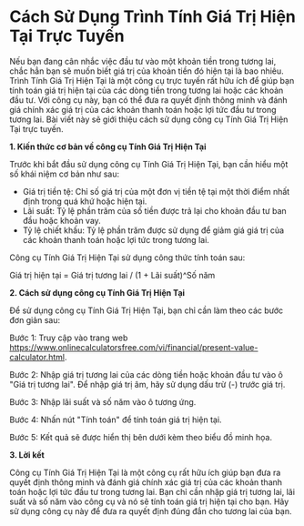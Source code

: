 Cách Sử Dụng Trình Tính Giá Trị Hiện Tại Trực Tuyến
===================================================

Nếu bạn đang cân nhắc việc đầu tư vào một khoản tiền trong tương lai, chắc hẳn bạn sẽ muốn biết giá trị của khoản tiền đó hiện tại là bao nhiêu. Trình Tính Giá Trị Hiện Tại là một công cụ trực tuyến rất hữu ích để giúp bạn tính toán giá trị hiện tại của các dòng tiền trong tương lai hoặc các khoản đầu tư. Với công cụ này, bạn có thể đưa ra quyết định thông minh và đánh giá chính xác giá trị của các khoản thanh toán hoặc lợi tức đầu tư trong tương lai. Bài viết này sẽ giới thiệu cách sử dụng công cụ Tính Giá Trị Hiện Tại trực tuyến.

**1. Kiến thức cơ bản về công cụ Tính Giá Trị Hiện Tại**

Trước khi bắt đầu sử dụng công cụ Tính Giá Trị Hiện Tại, bạn cần hiểu một số khái niệm cơ bản như sau:

- Giá trị tiền tệ: Chỉ số giá trị của một đơn vị tiền tệ tại một thời điểm nhất định trong quá khứ hoặc hiện tại.
- Lãi suất: Tỷ lệ phần trăm của số tiền được trả lại cho khoản đầu tư ban đầu hoặc khoản vay.
- Tỷ lệ chiết khấu: Tỷ lệ phần trăm được sử dụng để giảm giá giá trị của các khoản thanh toán hoặc lợi tức trong tương lai.

Công cụ Tính Giá Trị Hiện Tại sử dụng công thức tính toán sau:

Giá trị hiện tại = Giá trị tương lai / (1 + Lãi suất)^Số năm

**2. Cách sử dụng công cụ Tính Giá Trị Hiện Tại**

Để sử dụng công cụ Tính Giá Trị Hiện Tại, bạn chỉ cần làm theo các bước đơn giản sau:

Bước 1: Truy cập vào trang web <https://www.onlinecalculatorsfree.com/vi/financial/present-value-calculator.html>.

Bước 2: Nhập giá trị tương lai của các dòng tiền hoặc khoản đầu tư vào ô "Giá trị tương lai". Để nhập giá trị âm, hãy sử dụng dấu trừ (-) trước giá trị.

Bước 3: Nhập lãi suất và số năm vào ô tương ứng.

Bước 4: Nhấn nút "Tính toán" để tính toán giá trị hiện tại.

Bước 5: Kết quả sẽ được hiển thị bên dưới kèm theo biểu đồ minh họa.

**3. Lời kết**

Công cụ Tính Giá Trị Hiện Tại là một công cụ rất hữu ích giúp bạn đưa ra quyết định thông minh và đánh giá chính xác giá trị của các khoản thanh toán hoặc lợi tức đầu tư trong tương lai. Bạn chỉ cần nhập giá trị tương lai, lãi suất và số năm vào công cụ và nó sẽ tính toán giá trị hiện tại cho bạn. Hãy sử dụng công cụ này để đưa ra quyết định đúng đắn cho tương lai của bạn.